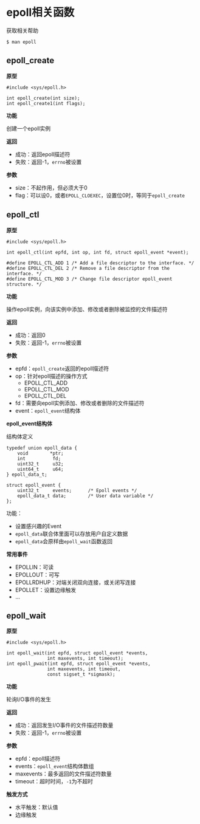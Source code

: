 # epoll相关函数

获取相关帮助

```
$ man epoll
```

## epoll_create

**原型**

```
#include <sys/epoll.h>

int epoll_create(int size);
int epoll_create1(int flags);
```

**功能**

创建一个epoll实例

**返回**

- 成功：返回epoll描述符
- 失败：返回-1，`errno`被设置

**参数**

- size：不起作用，但必须大于0
- flag：可以设0，或者`EPOLL_CLOEXEC`，设置位0时，等同于`epoll_create`

## epoll_ctl

**原型**

```
#include <sys/epoll.h>

int epoll_ctl(int epfd, int op, int fd, struct epoll_event *event);

#define EPOLL_CTL_ADD 1 /* Add a file descriptor to the interface. */
#define EPOLL_CTL_DEL 2 /* Remove a file descriptor from the interface. */
#define EPOLL_CTL_MOD 3 /* Change file descriptor epoll_event structure. */
```

**功能**

操作epoll实例，向该实例中添加、修改或者删除被监控的文件描述符

**返回**

- 成功：返回0
- 失败：返回-1，`errno`被设置

**参数**

- epfd：`epoll_create`返回的epoll描述符
- op：针对epoll描述的操作方式
  - EPOLL_CTL_ADD
  - EPOLL_CTL_MOD
  - EPOLL_CTL_DEL
- fd：需要向epoll实例添加、修改或者删除的文件描述符
- event：`epoll_event`结构体

**epoll_event结构体**

结构体定义

```
typedef union epoll_data {
    void        *ptr;
    int          fd;
    uint32_t     u32;
    uint64_t     u64;
} epoll_data_t;

struct epoll_event {
    uint32_t     events;      /* Epoll events */
    epoll_data_t data;        /* User data variable */
};
```

功能：

- 设置感兴趣的Event
- `epoll_data`联合体里面可以存放用户自定义数据
- `epoll_data`会原样由`epoll_wait`函数返回

**常用事件**

- EPOLLIN：可读
- EPOLLOUT：可写
- EPOLLRDHUP：对端关闭双向连接，或关闭写连接
- EPOLLET：设置边缘触发
- ...

## epoll_wait

**原型**

```
#include <sys/epoll.h>

int epoll_wait(int epfd, struct epoll_event *events,
               int maxevents, int timeout);
int epoll_pwait(int epfd, struct epoll_event *events,
               int maxevents, int timeout,
               const sigset_t *sigmask);
```

**功能**

轮询I/O事件的发生

**返回**

- 成功：返回发生I/O事件的文件描述符数量
- 失败：返回-1，`errno`被设置

**参数**

- epfd：epoll描述符
- events：`epoll_event`结构体数组
- maxevents：最多返回的文件描述符数量
- timeout：超时时间，`-1`为不超时

**触发方式**

- 水平触发：默认值
- 边缘触发
